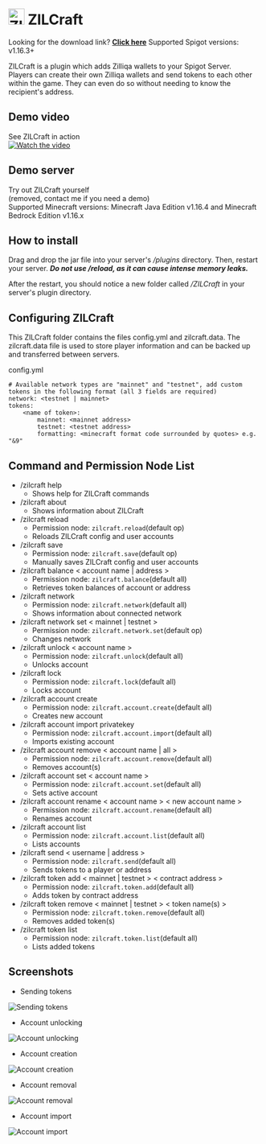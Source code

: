 # <img src="https://i.imgur.com/yAuVlUe.png" alt="ZILCraft logo" width="32" height="32r">	ZILCraft
Looking for the download link? [**Click here**](https://github.com/Dodecane/ZILCraft/releases/download/v0.0.10/ZILCraft-0.0.10.jar) Supported Spigot versions: v1.16.3+

ZILCraft is a plugin which adds Zilliqa wallets to your Spigot Server.<br>
Players can create their own Zilliqa wallets and send tokens to each other within the game. They can even do so without needing to know the recipient's address.<br>

## Demo video
See ZILCraft in action<br>
[![Watch the video](https://img.youtube.com/vi/jA_NHfMYGJo/maxresdefault.jpg)](https://youtu.be/jA_NHfMYGJo)

## Demo server
Try out ZILCraft yourself<br>
(removed, contact me if you need a demo)<br>
Supported Minecraft versions: Minecraft Java Edition v1.16.4 and Minecraft Bedrock Edition v1.16.x 

## How to install

Drag and drop the jar file into your server's  _/plugins_  directory. Then, restart your server.  _**Do not use /reload, as it can cause intense memory leaks.**_

After the restart, you should notice a new folder called  _/ZILCraft_  in your server's plugin directory.

## Configuring ZILCraft

This ZILCraft folder contains the files config.yml and zilcraft.data. 
The zilcraft.data file is used to store player information and can be backed up and transferred between servers.

config.yml

```
# Available network types are "mainnet" and "testnet", add custom tokens in the following format (all 3 fields are required)
network: <testnet | mainnet>
tokens:
	<name of token>:
		mainnet: <mainnet address>
		testnet: <testnet address>
		formatting: <minecraft format code surrounded by quotes> e.g. "&9"
```

## Command and Permission Node List

 - /zilcraft help
	 - Shows help for ZILCraft commands
 - /zilcraft about
	 - Shows information about ZILCraft
 - /zilcraft reload 
	 - Permission node: `zilcraft.reload`(default op)
	 - Reloads ZILCraft config and user accounts
 - /zilcraft save 
	 - Permission node: `zilcraft.save`(default op)
	 - Manually saves ZILCraft config and user accounts
 - /zilcraft balance < account name | address > 
	 - Permission node: `zilcraft.balance`(default all)
	 - Retrieves token balances of account or address
 - /zilcraft network
	 - Permission node: `zilcraft.network`(default all)
	 - Shows information about connected network
 - /zilcraft network set < mainnet | testnet >
	 - Permission node: `zilcraft.network.set`(default op)
	 - Changes network
 - /zilcraft unlock < account name > 
	 - Permission node: `zilcraft.unlock`(default all)
	 - Unlocks account
 - /zilcraft lock
	 - Permission node: `zilcraft.lock`(default all)
	 - Locks account
 - /zilcraft account create
	 - Permission node: `zilcraft.account.create`(default all)
	 - Creates new account
 - /zilcraft account import privatekey
	 - Permission node: `zilcraft.account.import`(default all)
	 - Imports existing account
 - /zilcraft account remove < account name | all >
	 - Permission node: `zilcraft.account.remove`(default all)
	 - Removes account(s)
 - /zilcraft account set < account name >
	 - Permission node: `zilcraft.account.set`(default all)
	 - Sets active account
 - /zilcraft account rename < account name > < new account name >
	 - Permission node: `zilcraft.account.rename`(default all)
	 - Renames account
 - /zilcraft account list
	 - Permission node: `zilcraft.account.list`(default all)
	 - Lists accounts
 - /zilcraft send < username | address >
	 - Permission node: `zilcraft.send`(default all)
	 - Sends tokens to a player or address
 - /zilcraft token add < mainnet | testnet > < contract address >
	 - Permission node: `zilcraft.token.add`(default all)
	 - Adds token by contract address
 - /zilcraft token remove < mainnet | testnet > < token name(s) >
	 - Permission node: `zilcraft.token.remove`(default all)
	 - Removes added token(s)
 - /zilcraft token list
	 - Permission node: `zilcraft.token.list`(default all)
	 - Lists added tokens

## Screenshots
- Sending tokens

![Sending tokens](https://i.imgur.com/eUER1oA.png)

- Account unlocking

![Account unlocking](https://i.imgur.com/gl6mhYr.png)

- Account creation

![Account creation](https://i.imgur.com/dNfAh4H.png)

- Account removal

![Account removal](https://i.imgur.com/8Ku38tP.png)

- Account import

![Account import](https://i.imgur.com/8GRA6S3.png)
